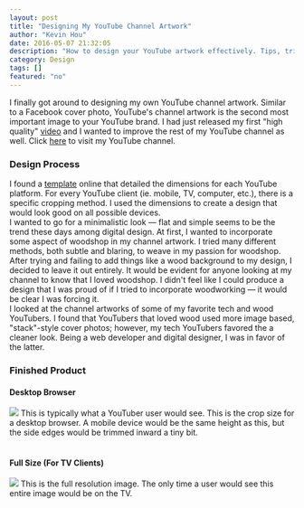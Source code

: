 ```yaml
---
layout: post
title: "Designing My YouTube Channel Artwork"
author: "Kevin Hou"
date: 2016-05-07 21:32:05
description: "How to design your YouTube artwork effectively. Tips, tricks, and more."
category: Design
tags: []
featured: "no"
---
```

I finally got around to designing my own YouTube channel artwork. Similar to a Facebook cover photo, YouTube's channel artwork is the second most important image to your YouTube brand. I had just released my first "high quality" <a href="https://www.youtube.com/watch?v=_ZSztfYnnC8" target="_blank">video</a> and I wanted to improve the rest of my YouTube channel as well. Click <a href="https://youtube.com/kevinhou22">here</a> to visit my YouTube channel.
<br class="post-line-break">
<h3 class="post-subheader">Design Process</h3>
I found a <a href="http://2.bp.blogspot.com/-tjmufytBinc/UcvXPhPX8DI/AAAAAAAACYE/J8yVDWg25-I/s1600/YouTube-One-Channel-Template-Full-Optimized-(1).png" target="_blank">template</a> online that detailed the dimensions for each YouTube platform. For every YouTube client (ie. mobile, TV, computer, etc.), there is a specific cropping method. I used the dimensions to create a design that would look good on all possible devices.
<br class="post-line-break">
I wanted to go for a minimalistic look — flat and simple seems to be the trend these days among digital design. At first, I wanted to incorporate some aspect of woodshop in my channel artwork. I tried many different methods, both subtle and blaring, to weave in my passion for woodshop. After trying and failing to add things like a wood background to my design, I decided to leave it out entirely. It would be evident for anyone looking at my channel to know that I loved woodshop. I didn't feel like I could produce a design that I was proud of if I tried to incorporate woodworking — it would be clear I was forcing it.
<br class="post-line-break">
I looked at the channel artworks of some of my favorite tech and wood YouTubers. I found that YouTubers that loved wood used more image based, "stack"-style cover photos; however, my tech YouTubers favored the a cleaner look. Being a web developer and digital designer, I was in favor of the latter.
<h3 class="post-subheader">Finished Product</h3>
<h4>Desktop Browser</h4>
<img src="./../../../../media/blog/images/YouTube Channel Artwork/Desktop Size.png">
This is typically what a YouTuber user would see. This is the crop size for a desktop browser. A mobile device would be the same height as this, but the side edges would be trimmed inward a tiny bit.
<br class="post-line-break">
<br class="post-line-break">
<h4>Full Size (For TV Clients)</h4>
<img src="./../../../../media/blog/images/YouTube Channel Artwork/YouTube Channel Artwork.jpg">
This is the full resolution image. The only time a user would see this entire image would be on the TV.
